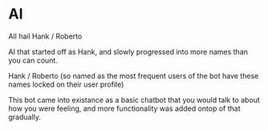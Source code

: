 # AI

All hail Hank / Roberto

AI that started off as Hank, and slowly progressed into more names than you can count.

Hank / Roberto (so named as the most frequent users of the bot have these names locked on their user profile) 

This bot came into existance as a basic chatbot that you would talk to about how you were feeling, and more functionality was added ontop of that gradually.
